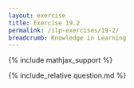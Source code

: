 ```yaml
---
layout: exercise
title: Exercise 19.2
permalink: /ilp-exercises/19-2/
breadcrumb: Knowledge in Learning
---
```


{% include mathjax_support %}

<div><i class="arrow-up" data-chapter="ilp-exercises" data-exercise="ex_2" data-rating="0"></i></div>
{% include_relative question.md %}
